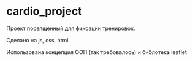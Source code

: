 # cardio_project

Проект посвященный для фиксации тренировок. 

Сделано на js, css, html.

Использована концепция ООП (так требовалось) и библотека leaflet
